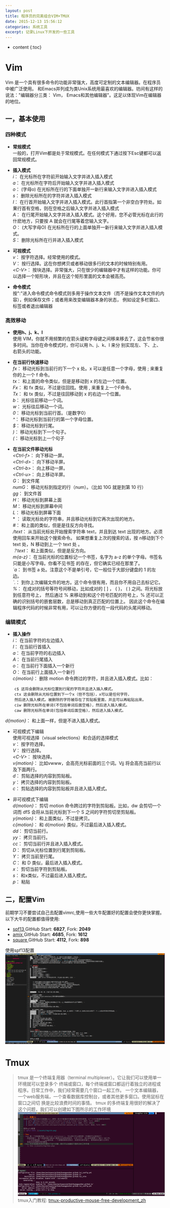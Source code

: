 ```yaml
---
layout: post
title: 程序员的完美组合VIM+TMUX
date: 2015-12-13 15:56:12
categories: 系统工具
excerpt: 记录Linux下开发的一些工具
---
```


* content
{:toc}

# Vim
Vim 是一个具有很多命令的功能非常强大，高度可定制的文本编辑器。在程序员中被广泛使用。
和Emacs并列成为类Unix系统用最喜欢的编辑器。坊间有这样的说法："编辑器分三类：
Vim， Emacs和其他编辑器"。这足以体现Vim在编辑器的地位。

## 一，基本使用

### 四种模式
-  **常规模式**  
    一般的，打开Vim都是处于常规模式。在任何模式下通过按下Esc键都可以返回常规模式。

-  **插入模式**  
*i*： 在光标所在字符前开始输入文字并进入插入模式  
*a*： 在光标所在字符后开始输入文字并进入插入模式  
*o*： (字母o) 在光标所在行的下面单独开一新行来输入文字并进入插入模式  
*s*： 删除光标所在的字符并进入插入模式  
*I*： 在行首开始输入文字并进入插入模式。此行首指第一个非空白字符处。如果行首有空格，则在空格之后输入文字并进入插入模式  
*A*： 在行尾开始输入文字并进入插入模式。这个好用，您不必管光标在此行的什麽地方，只要按 A 就会在行尾等着您输入文字。  
*O*： (大写字母O) 在光标所在行的上面单独开一新行来输入文字并进入插入模式。  
*S*： 删除光标所在行并进入插入模式  

-  **可视模式**  
*v*： 按字符选择。经常使用的模式。  
*V*： 按行选择。这在你想拷贝或者移动很多行的文本的时候特别有用。  
*&lt;C-V&gt;*： 按块选择。非常强大，只在很少的编辑器中才有这样的功能。你可以选择一个矩形块，并且在这个矩形里面的文本会被高亮。  

-  **命令模式**  
    按":"进入命令模式命令模式则多用于操作文本文件（而不是操作文本文件的内容），例如保存文件；或者用来改变编辑器本身的状态，
    例如设定多栏窗口、标签或者退出编辑器

### 高效移动
-  **使用h、j、k、l**  
    使用 VIM，你就不用频繁的在箭头键和字母键之间移来移去了，这会节省你很多时间。当你在命令模式时，你可以用 h、j、k、l 来分
    别实现左、下、上、右箭头的功能。  

-  **在当前行快速移动**  
*fx*： 移动光标到当前行的下一个 x 处。x 可以是任意一个字母，使用 ; 来重复你的上一个 f 命令。  
*tx*： 和上面的命令类似，但是是移动到 x 的左边一个位置。  
*Fx*： 和 fx 类似，不过是往回找。使用 , 来重复上一个F命令。  
*Tx*： 和 tx 类似，不过是往回移动到 x 的右边一个位置。  
*b*： 光标往前移动一个词。  
*w*： 光标往后移动一个词。  
*0*： 移动光标到当前行首。（是数字0）  
*^*： 移动光标到当前行的第一个字母位置。  
*$*： 移动光标到行尾。  
*)*： 移动光标到下一个句子。  
*(*： 移动光标到上一个句子  

-  **在当前文件移动光标**  
*&lt;Ctrl-f&gt;*： 向下移动一屏。  
*&lt;Ctrl-d&gt;*： 向下移动半屏。  
*&lt;Ctrl-b&gt;*： 向上移动一屏。  
*&lt;Ctrl-u&gt;*： 向上移动半屏。  
*G*： 到文件尾  
*numG*： 移动光标到指定的行（num）。（比如 10G 就是到第 10 行）  
*gg*： 到文件首  
*H*： 移动光标到屏幕上面  
*M*： 移动光标到屏幕中间  
*L*： 移动光标到屏幕下面  
\* ： 读取光标处的字符串，并且移动光标到它再次出现的地方。  
*\#*： 和上面的类似，但是是往反方向寻找。  
*/text*： 从当前光标处开始搜索字符串 text，并且到达 text 出现的地方。必须使用回车来开始这个搜索命令。
    如果想重复上次的搜索的话，按 n移动到下个 text 处，N 移动到上一个 text 处 。  
*？text*： 和上面类似，但是是反方向。  
*m{a-z}*： 在当前光标的位置标记一个书签，名字为 a-z 的单个字母。书签名只能是小写字母。你看不见书签
    的存在，但它确实已经在那里了。  
*\`a*： 到书签 a 处。注意这个不是单引号，它一般位于大部分键盘的 1 的左边。  
*\`\.*： 到你上次编辑文件的地方。这个命令很有用，而且你不用自己去标记它。  
*%*： 在成对的括号等符号间移动，比如成对的 \[ \] ， \{ \}， \( \) 之间。将光标放到任意符号上，
    然后通过 % 来移动到和这个符号匹配的符号上，% 还可以正确的识别括号的嵌套层数，总是移动到真正匹配的位置上。
    因此这个命令在编辑程序代码的时候非常有用，可以让你方便的在一段代码的头尾间移动。  

### 编辑模式
-  **插入操作**  
*i*： 在当前字符的左边插入  
*I*： 在当前行首插入  
*a*： 在当前字符的右边插入  
*A*： 在当前行尾插入  
*o*： 在当前行下面插入一个新行  
*O*： 在当前行上面插入一个新行  
*c{motion}*： 删除 motion 命令跨过的字符，并且进入插入模式。比如：  

```
    c$ 这将会删除从光标位置到行尾的字符并且进入插入模式。
    ctx 这会删除从光标位置到下一个x（但不包括），x可以是任何字符，
    然后进入插入模式。被删除的字符被存在了剪贴板里面，并且可以再粘贴出来。
    ciw 删除光标所在单词(不包括单词后面空格)，然后进入插入模式。
    caw 删除光标所在单词(包括单词后面空格)，然后进入插入模式。
```  

*d{motion}*： 和上面一样，但是不进入插入模式。  

-  可视模式下编辑  
使用可视选择（visual selections）和合适的选择模式  
*v*： 按字符选择。  
*V*： 按行选择。  
*&lt;C-V&gt;*： 按块选择。  
*v{motion}*： 比如vwww，会高亮光标前面的三个词。Vjj 将会高亮当前行以及下面两行。  
*d*： 剪贴选择的内容到剪贴板。  
*y*： 拷贝选择的内容到剪贴板。  
*c*： 剪贴选择的内容到剪贴板并且进入插入模式。  

-  非可视模式下编辑  
*d{motion}*： 剪切 motion 命令跨过的字符到剪贴板。比如，dw 会剪切一个词而 dfS 
    会将从当前光标到下一个 S 之间的字符剪切至剪贴板。  
*y{motion}*： 和上面类似，不过是拷贝。  
*c{motion}*： 和 d\{motion\} 类似，不过最后进入插入模式。  
*dd*： 剪切当前行。  
*yy*： 拷贝当前行。  
*cc*： 剪切当前行并且进入插入模式。  
*D*： 剪切从光标位置到行尾到剪贴板。  
*Y*： 拷贝当前至行尾。  
*C*： 和 D 类似，最后进入插入模式。  
*x*： 剪切当前字符到剪贴板。  
*s*： 和x类似，不过最后进入插入模式。  
*p*： 粘贴

## 二，配置Vim
前期学习不要尝试自己去配置vimrc,使用一些大牛配置好的配置会使你更快掌握。以下大牛的配置都值得使用:
-  [ spf13 ](https://github.com/spf13/spf13-vim.git) GitHub Start: **6827**, Fork: **2049**  
-  [ amix ](https://github.com/amix/vimrc.git) GitHub Start: **4685**, Fork: **1612**  
-  [ square ](https://github.com/square/maximum-awesome.git) GitHub Start: **4112**, Fork: **898**  

使用spf13配置
![ spf13 vimrc ](/assets/img/vim.png)

# Tmux
> tmux 是一个终端复用器（terminal multiplexer）。它让我们可以使用单一环境就可以登录多个
    终端或窗口，每个终端或窗口都运行着独立的进程或程序。日常工作中，我们经常需要几个窗口一起工作。
    一个文本编辑器，一个web服务端，一个查看数据库控制台，或者其他更多窗口。使用鼠标在窗口之间切
    换是比较浪费时间的事情。
> tmux 的多终端复用很好的解决了这个问题，我们可以创建如下图所示的工作环境
    ![ tmux ](/assets/img/tmux.png)
> tmux入门教程: [ tmux-productive-mouse-free-development_zh ](https://aquaregia.gitbooks.io/tmux-productive-mouse-free-development_zh/content/)
